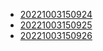- [20221003150924](/zet/20221003150924/README.md)
- [20221003150925](/zet/20221003150925/README.md)
- [20221003150926](/zet/20221003150926/README.md)
